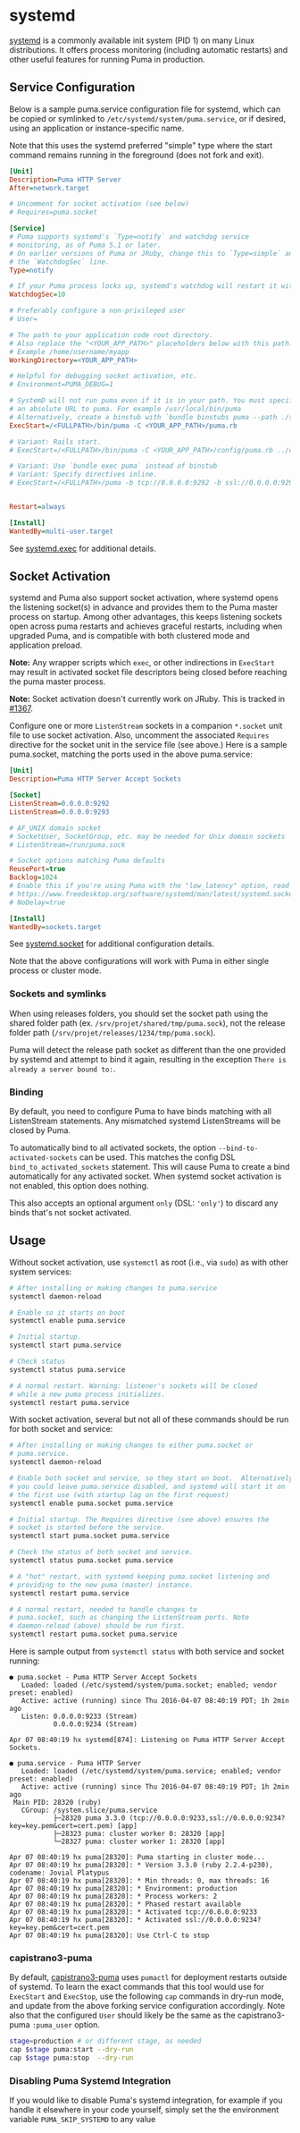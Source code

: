 # systemd

[systemd](https://www.freedesktop.org/wiki/Software/systemd/) is a commonly
available init system (PID 1) on many Linux distributions. It offers process
monitoring (including automatic restarts) and other useful features for running
Puma in production.

## Service Configuration

Below is a sample puma.service configuration file for systemd, which can be
copied or symlinked to `/etc/systemd/system/puma.service`, or if desired, using
an application or instance-specific name.

Note that this uses the systemd preferred "simple" type where the start command
remains running in the foreground (does not fork and exit).

~~~~ ini
[Unit]
Description=Puma HTTP Server
After=network.target

# Uncomment for socket activation (see below)
# Requires=puma.socket

[Service]
# Puma supports systemd's `Type=notify` and watchdog service
# monitoring, as of Puma 5.1 or later.
# On earlier versions of Puma or JRuby, change this to `Type=simple` and remove
# the `WatchdogSec` line.
Type=notify

# If your Puma process locks up, systemd's watchdog will restart it within seconds.
WatchdogSec=10

# Preferably configure a non-privileged user
# User=

# The path to your application code root directory.
# Also replace the "<YOUR_APP_PATH>" placeholders below with this path.
# Example /home/username/myapp
WorkingDirectory=<YOUR_APP_PATH>

# Helpful for debugging socket activation, etc.
# Environment=PUMA_DEBUG=1

# SystemD will not run puma even if it is in your path. You must specify
# an absolute URL to puma. For example /usr/local/bin/puma
# Alternatively, create a binstub with `bundle binstubs puma --path ./sbin` in the WorkingDirectory
ExecStart=/<FULLPATH>/bin/puma -C <YOUR_APP_PATH>/puma.rb

# Variant: Rails start.
# ExecStart=/<FULLPATH>/bin/puma -C <YOUR_APP_PATH>/config/puma.rb ../config.ru

# Variant: Use `bundle exec puma` instead of binstub
# Variant: Specify directives inline.
# ExecStart=/<FULLPATH>/puma -b tcp://0.0.0.0:9292 -b ssl://0.0.0.0:9293?key=key.pem&cert=cert.pem


Restart=always

[Install]
WantedBy=multi-user.target
~~~~

See
[systemd.exec](https://www.freedesktop.org/software/systemd/man/systemd.exec.html)
for additional details.

## Socket Activation

systemd and Puma also support socket activation, where systemd opens the
listening socket(s) in advance and provides them to the Puma master process on
startup. Among other advantages, this keeps listening sockets open across puma
restarts and achieves graceful restarts, including when upgraded Puma, and is
compatible with both clustered mode and application preload.

**Note:** Any wrapper scripts which `exec`, or other indirections in `ExecStart`
may result in activated socket file descriptors being closed before reaching the
puma master process.

**Note:** Socket activation doesn't currently work on JRuby. This is tracked in
[#1367].

Configure one or more `ListenStream` sockets in a companion `*.socket` unit file
to use socket activation. Also, uncomment the associated `Requires` directive
for the socket unit in the service file (see above.) Here is a sample
puma.socket, matching the ports used in the above puma.service:

~~~~ ini
[Unit]
Description=Puma HTTP Server Accept Sockets

[Socket]
ListenStream=0.0.0.0:9292
ListenStream=0.0.0.0:9293

# AF_UNIX domain socket
# SocketUser, SocketGroup, etc. may be needed for Unix domain sockets
# ListenStream=/run/puma.sock

# Socket options matching Puma defaults
ReusePort=true
Backlog=1024
# Enable this if you're using Puma with the "low_latency" option, read more in Puma DSL docs and systemd docs:
# https://www.freedesktop.org/software/systemd/man/latest/systemd.socket.html#NoDelay=
# NoDelay=true

[Install]
WantedBy=sockets.target
~~~~

See
[systemd.socket](https://www.freedesktop.org/software/systemd/man/systemd.socket.html)
for additional configuration details.

Note that the above configurations will work with Puma in either single process
or cluster mode.

### Sockets and symlinks

When using releases folders, you should set the socket path using the shared
folder path (ex. `/srv/projet/shared/tmp/puma.sock`), not the release folder
path (`/srv/projet/releases/1234/tmp/puma.sock`).

Puma will detect the release path socket as different than the one provided by
systemd and attempt to bind it again, resulting in the exception `There is
already a server bound to:`.

### Binding

By default, you need to configure Puma to have binds matching with all
ListenStream statements. Any mismatched systemd ListenStreams will be closed by
Puma.

To automatically bind to all activated sockets, the option
`--bind-to-activated-sockets` can be used. This matches the config DSL
`bind_to_activated_sockets` statement. This will cause Puma to create a bind
automatically for any activated socket. When systemd socket activation is not
enabled, this option does nothing.

This also accepts an optional argument `only` (DSL: `'only'`) to discard any
binds that's not socket activated.

## Usage

Without socket activation, use `systemctl` as root (i.e., via `sudo`) as with
other system services:

~~~~ sh
# After installing or making changes to puma.service
systemctl daemon-reload

# Enable so it starts on boot
systemctl enable puma.service

# Initial startup.
systemctl start puma.service

# Check status
systemctl status puma.service

# A normal restart. Warning: listener's sockets will be closed
# while a new puma process initializes.
systemctl restart puma.service
~~~~

With socket activation, several but not all of these commands should be run for
both socket and service:

~~~~ sh
# After installing or making changes to either puma.socket or
# puma.service.
systemctl daemon-reload

# Enable both socket and service, so they start on boot.  Alternatively
# you could leave puma.service disabled, and systemd will start it on
# the first use (with startup lag on the first request)
systemctl enable puma.socket puma.service

# Initial startup. The Requires directive (see above) ensures the
# socket is started before the service.
systemctl start puma.socket puma.service

# Check the status of both socket and service.
systemctl status puma.socket puma.service

# A "hot" restart, with systemd keeping puma.socket listening and
# providing to the new puma (master) instance.
systemctl restart puma.service

# A normal restart, needed to handle changes to
# puma.socket, such as changing the ListenStream ports. Note
# daemon-reload (above) should be run first.
systemctl restart puma.socket puma.service
~~~~

Here is sample output from `systemctl status` with both service and socket
running:

~~~~
● puma.socket - Puma HTTP Server Accept Sockets
   Loaded: loaded (/etc/systemd/system/puma.socket; enabled; vendor preset: enabled)
   Active: active (running) since Thu 2016-04-07 08:40:19 PDT; 1h 2min ago
   Listen: 0.0.0.0:9233 (Stream)
           0.0.0.0:9234 (Stream)

Apr 07 08:40:19 hx systemd[874]: Listening on Puma HTTP Server Accept Sockets.

● puma.service - Puma HTTP Server
   Loaded: loaded (/etc/systemd/system/puma.service; enabled; vendor preset: enabled)
   Active: active (running) since Thu 2016-04-07 08:40:19 PDT; 1h 2min ago
 Main PID: 28320 (ruby)
   CGroup: /system.slice/puma.service
           ├─28320 puma 3.3.0 (tcp://0.0.0.0:9233,ssl://0.0.0.0:9234?key=key.pem&cert=cert.pem) [app]
           ├─28323 puma: cluster worker 0: 28320 [app]
           └─28327 puma: cluster worker 1: 28320 [app]

Apr 07 08:40:19 hx puma[28320]: Puma starting in cluster mode...
Apr 07 08:40:19 hx puma[28320]: * Version 3.3.0 (ruby 2.2.4-p230), codename: Jovial Platypus
Apr 07 08:40:19 hx puma[28320]: * Min threads: 0, max threads: 16
Apr 07 08:40:19 hx puma[28320]: * Environment: production
Apr 07 08:40:19 hx puma[28320]: * Process workers: 2
Apr 07 08:40:19 hx puma[28320]: * Phased restart available
Apr 07 08:40:19 hx puma[28320]: * Activated tcp://0.0.0.0:9233
Apr 07 08:40:19 hx puma[28320]: * Activated ssl://0.0.0.0:9234?key=key.pem&cert=cert.pem
Apr 07 08:40:19 hx puma[28320]: Use Ctrl-C to stop
~~~~

### capistrano3-puma

By default, [capistrano3-puma](https://github.com/seuros/capistrano-puma) uses
`pumactl` for deployment restarts outside of systemd. To learn the exact
commands that this tool would use for `ExecStart` and `ExecStop`, use the
following `cap` commands in dry-run mode, and update from the above forking
service configuration accordingly. Note also that the configured `User` should
likely be the same as the capistrano3-puma `:puma_user` option.

~~~~ sh
stage=production # or different stage, as needed
cap $stage puma:start --dry-run
cap $stage puma:stop  --dry-run
~~~~

### Disabling Puma Systemd Integration

If you would like to disable Puma's systemd integration, for example if you handle it elsewhere
in your code yourself, simply set the the environment variable `PUMA_SKIP_SYSTEMD` to any value



[Restart]: https://www.freedesktop.org/software/systemd/man/systemd.service.html#Restart=
[#1367]: https://github.com/puma/puma/issues/1367
[#1499]: https://github.com/puma/puma/issues/1499
